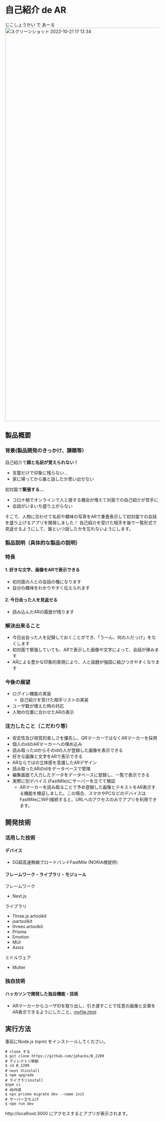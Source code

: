 # 自己紹介 de AR
じこしょうかい で あーる
<img width="1280" alt="スクリーンショット 2022-10-21 17 13 34" src="https://user-images.githubusercontent.com/72332745/197305170-9ae28c2b-c5f5-4aad-87cc-e55cdcb3ca43.png">

## 製品概要
### 背景(製品開発のきっかけ、課題等）

自己紹介で**顔と名前が覚えられない！**   

- 言葉だけで印象に残らない…
- 家に帰ってから誰と話したか思い出せない  

初対面で**緊張する…**

- コロナ禍でオンラインで人と接する機会が増えて対面での自己紹介が苦手に
- 会話がいまいち盛り上がらない  

そこで、人物に合わせて名前や趣味の写真をARで重畳表示して初対面での会話を盛り上げるアプリを開発しました！  自己紹介を受けた相手を後で一覧形式で見返せるようにして、誰といつ話したかを忘れないようにします。

### 製品説明（具体的な製品の説明）
### 特長
#### 1. 好きな文字、画像をARで表示できる  
- 初対面の人との会話の種になります
- 自分の趣味をわかりやすく伝えられます
#### 2. 今日会った人を見返せる
- 読み込んだARの履歴が残ります

### 解決出来ること
- 今日出会った人を記録しておくことができ、「う〜ん、何の人だっけ」をなくします
- 初対面で緊張していても、ARで表示した画像や文字によって、会話が弾みます
- ARによる豊かな印象的表現により、人と話題が強固に結びつきやすくなります
### 今後の展望 
- ログイン機能の実装
  - 自己紹介を受けた相手リストの実装
- ユーザ数が増えた時の対応
- 人物の位置に合わせたARの表示

### 注力したこと（こだわり等）
* 安定性及び視覚的楽しさを優先し、QRマーカーではなくARマーカーを採用
* 個人のidのARマーカーへの埋め込み
* 読み取ったidからそのidの人が登録した画像を表示できる
* 好きな画像と文字をARで表示できる
* ARならではの立体感を意識したARデザイン
* 読み取ったARのidをデータベースで管理
* 編集画面で入力したデータをデータベースに登録し、一覧で表示できる
* 実際に別デバイス (FastMile)にサーバーを立てて検証
  * ARマーカーを読み取ることで予め登録した画像とテキストをAR表示する機能を検証しました。この場合、スマホやPCなどのデバイスはFastMileにWiFi接続すると、URLへのアクセスのみでアプリを利用できます。

## 開発技術
### 活用した技術

#### デバイス
* 5G超高速無線ブロードバンドFastMile  (NOKIA様提供)

#### フレームワーク・ライブラリ・モジュール
フレームワーク
* Next.js

ライブラリ
* Three.js artoolkit
* jsartoolkit
* threex.artoolkit
* Prisma
* Emotion
* MUI
* Axios
  
ミドルウェア
* Multer

### 独自技術
#### ハッカソンで開発した独自機能・技術
* ARマーカーからユーザIDを取り出し、引き渡すことで任意の画像と文章をAR表示できるようにしたこと。[myfile.html](https://github.com/jphacks/B_2209/blob/develop/public/myfile.html)

## 実行方法
事前にNode.js (npm) をインストールしてください。

```
# clone する
$ git clone https://github.com/jphacks/B_2209
# ディレクトリ移動
$ cd B_2209
# next のinstall
$ npm upgrade
# ライブラリinstall
$npm ci
# db作成
$ npx prisma migrate dev --name init
# サーバー立ち上げ
$ npm run dev
```
http://localhost:3000 にアクセスするとアプリが表示されます。
